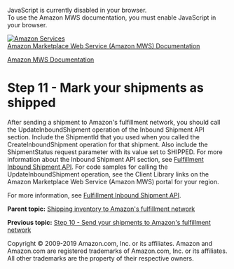 <div id="MWSDX_noscript">

JavaScript is currently disabled in your browser.  
To use the Amazon MWS documentation, you must enable JavaScript in your
browser.

</div>

<div id="MWSDX_divtop">

[![Amazon
Services](https://images-na.ssl-images-amazon.com/images/G/08/mwsportal/fr_FR/amazonservices.gif
"Amazon Services")](http://services.amazon.fr)  
<span id="MWSDX_titlebar">[Amazon Marketplace Web Service (Amazon MWS)
Documentation](https://developer.amazonservices.fr/gp/mws/docs.html)</span>

</div>

<div id="MWSDX_divbottom">

<div id="MWSDX_divleft">

<div id="MWSDX_toc">

</div>

</div>

<div id="MWSDX_divright">

<div id="MWSDX_content">

<span id="MWSDX_breadcrumbs">[Amazon MWS
Documentation](https://developer.amazonservices.fr/gp/mws/docs.html)</span>

# Step 11 - Mark your shipments as shipped

<div class="body conbody">

After sending a shipment to <span class="ph">Amazon's fulfillment
network</span>, you should call the
<span class="keyword apiname">UpdateInboundShipment</span> operation of
the Inbound Shipment API section. Include the
<span class="keyword parmname">ShipmentId</span> that you used when you
called the <span class="keyword apiname">CreateInboundShipment</span>
operation for that shipment. Also include the
<span class="keyword parmname">ShipmentStatus</span> request parameter
with its value set to SHIPPED. For more information about the Inbound
Shipment API section, see [Fulfillment Inbound Shipment
API](../fba_inbound/FBAInbound_Overview.html). For code samples for
calling the <span class="keyword apiname">UpdateInboundShipment</span>
operation, see the Client Library links on the <span class="ph">Amazon
Marketplace Web Service (Amazon MWS)</span> portal for your region.

For more information, see [Fulfillment Inbound Shipment
API](../fba_inbound/FBAInbound_Overview.html).

</div>

<div class="related-links">

<div class="familylinks">

<div class="parentlink">

**Parent topic:** [Shipping inventory to Amazon's fulfillment
network](../fba_guide/FBAGuide_ShipInventoryToAFN.html)

</div>

<div class="previouslink">

**Previous topic:** [Step 10 - Send your shipments to Amazon's
fulfillment network](../fba_guide/FBAGuide_SendShipmentsToAFN.html)

</div>

</div>

</div>

<div id="MWSDX_footer">

Copyright © 2009-2019 Amazon.com, Inc. or its affiliates. Amazon and
Amazon.com are registered trademarks of Amazon.com, Inc. or its
affiliates. All other trademarks are the property of their respective
owners.

</div>

</div>

</div>

<div style="clear: both;">

</div>

</div>
